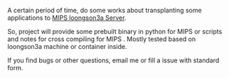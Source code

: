 A certain period of time, do some works about transplanting some applications to [MIPS loongson3a Server](http://www.loongnix.org/index.php). 

So, project will provide some prebuilt binary in python for MIPS or scripts and notes for cross compiling for MIPS . Mostly tested based on loongson3a machine or container inside.

If you find bugs or other questions, email me or fill a issue with standard form.
